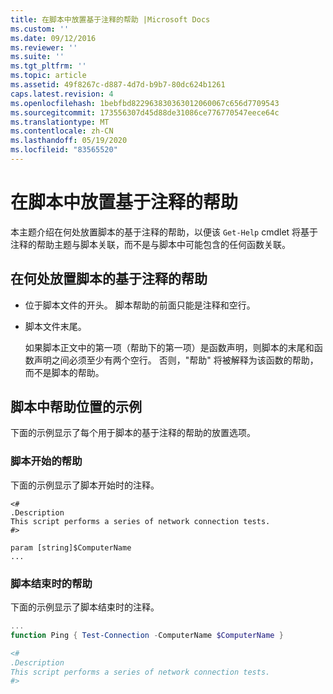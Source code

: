 ```yaml
---
title: 在脚本中放置基于注释的帮助 |Microsoft Docs
ms.custom: ''
ms.date: 09/12/2016
ms.reviewer: ''
ms.suite: ''
ms.tgt_pltfrm: ''
ms.topic: article
ms.assetid: 49f8267c-d887-4d7d-b9b7-80dc624b1261
caps.latest.revision: 4
ms.openlocfilehash: 1bebfbd822963830363012060067c656d7709543
ms.sourcegitcommit: 173556307d45d88de31086ce776770547eece64c
ms.translationtype: MT
ms.contentlocale: zh-CN
ms.lasthandoff: 05/19/2020
ms.locfileid: "83565520"
---
```

# <a name="placing-comment-based-help-in-scripts"></a>在脚本中放置基于注释的帮助

本主题介绍在何处放置脚本的基于注释的帮助，以便该 `Get-Help` cmdlet 将基于注释的帮助主题与脚本关联，而不是与脚本中可能包含的任何函数关联。

## <a name="where-to-place-comment-based-help-for-a-script"></a>在何处放置脚本的基于注释的帮助

- 位于脚本文件的开头。 脚本帮助的前面只能是注释和空行。

- 脚本文件末尾。

  如果脚本正文中的第一项（帮助下的第一项）是函数声明，则脚本的末尾和函数声明之间必须至少有两个空行。 否则，"帮助" 将被解释为该函数的帮助，而不是脚本的帮助。

## <a name="examples-of-help-placement-in-a-script"></a>脚本中帮助位置的示例

 下面的示例显示了每个用于脚本的基于注释的帮助的放置选项。

### <a name="help-at-the-beginning-of-a-script"></a>脚本开始的帮助

 下面的示例显示了脚本开始时的注释。

```
<#
.Description
This script performs a series of network connection tests.
#>

param [string]$ComputerName
...
```

### <a name="help-at-the-end-of-a-script"></a>脚本结束时的帮助

 下面的示例显示了脚本结束时的注释。

```powershell
...
function Ping { Test-Connection -ComputerName $ComputerName }

<#
.Description
This script performs a series of network connection tests.
#>

```
